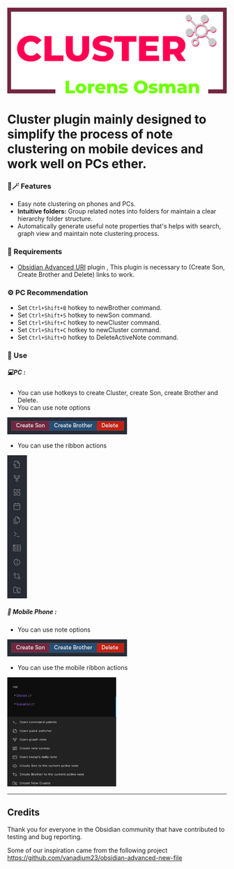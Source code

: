 ![clusterSvg](src/imgs/cluster.svg)

# Cluster plugin mainly designed to simplify the process of note clustering on mobile devices and work well on PCs ether.



### 🤩🪄 Features

- Easy note clustering on phones and PCs.
- **Intuitive folders:** Group related notes into folders for maintain a clear hierarchy folder structure.
- Automatically generate useful note properties that's helps with search, graph view and maintain note clustering process.

### 🧩 Requirements 

-   [Obsidian Advanced URI](https://github.com/Vinzent03/obsidian-advanced-uri)  plugin , This plugin is necessary to (Create Son, Create Brother and Delete) links to work.

### ⚙️ PC Recommendation

- Set ` Ctrl+Shift+B ` hotkey to newBrother command.
- Set ` Ctrl+Shift+S ` hotkey to newSon command.
- Set ` Ctrl+Shift+C ` hotkey to newCluster command.
- Set ` Ctrl+Shift+C ` hotkey to newCluster command.
- Set ` Ctrl+Shift+D ` hotkey to  DeleteActiveNote command.
### 📌 Use

##### 💻PC :
- You can use hotkeys to create Cluster, create Son, create Brother and Delete.
-  You can use note options 

![noteOption](src/imgs/note_option.png)


- You can use the ribbon actions


![pcOption](src/imgs/pc_options.png)



##### 📱 Mobile Phone :
- You can use note options 


![noteOption](src/imgs/note_option.png)


- You can use the mobile ribbon actions



<img src="src/imgs/mOption.jpg" width="250" height="250">



---

## Credits

Thank you for everyone in the Obsidian community that have contributed to testing and bug reporting.

Some of our inspiration came from the following project
https://github.com/vanadium23/obsidian-advanced-new-file


